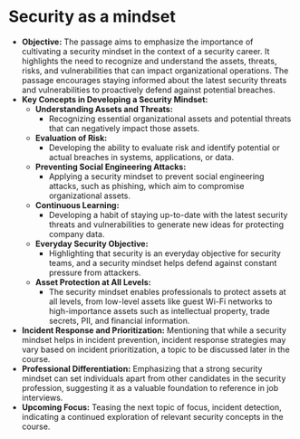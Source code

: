# Security as a mindset

- **Objective:** The passage aims to emphasize the importance of cultivating a security mindset in the context of a security career. It highlights the need to recognize and understand the assets, threats, risks, and vulnerabilities that can impact organizational operations. The passage encourages staying informed about the latest security threats and vulnerabilities to proactively defend against potential breaches.
- **Key Concepts in Developing a Security Mindset:**
  - **Understanding Assets and Threats:**
    - Recognizing essential organizational assets and potential threats that can negatively impact those assets.
  - **Evaluation of Risk:**
    - Developing the ability to evaluate risk and identify potential or actual breaches in systems, applications, or data.
  - **Preventing Social Engineering Attacks:**
    - Applying a security mindset to prevent social engineering attacks, such as phishing, which aim to compromise organizational assets.
  - **Continuous Learning:**
    - Developing a habit of staying up-to-date with the latest security threats and vulnerabilities to generate new ideas for protecting company data.
  - **Everyday Security Objective:**
    - Highlighting that security is an everyday objective for security teams, and a security mindset helps defend against constant pressure from attackers.
  - **Asset Protection at All Levels:**
    - The security mindset enables professionals to protect assets at all levels, from low-level assets like guest Wi-Fi networks to high-importance assets such as intellectual property, trade secrets, PII, and financial information.
- **Incident Response and Prioritization:** Mentioning that while a security mindset helps in incident prevention, incident response strategies may vary based on incident prioritization, a topic to be discussed later in the course.
- **Professional Differentiation:** Emphasizing that a strong security mindset can set individuals apart from other candidates in the security profession, suggesting it as a valuable foundation to reference in job interviews.
- **Upcoming Focus:** Teasing the next topic of focus, incident detection, indicating a continued exploration of relevant security concepts in the course.